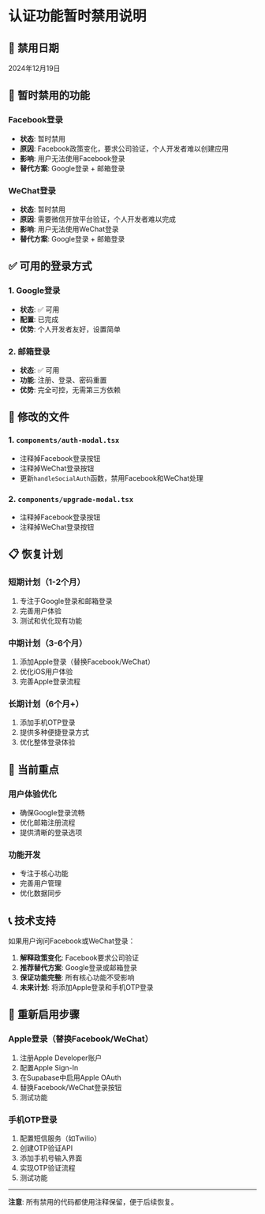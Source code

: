 # 认证功能暂时禁用说明

## 📅 禁用日期
2024年12月19日

## 🚫 暂时禁用的功能

### Facebook登录
- **状态**: 暂时禁用
- **原因**: Facebook政策变化，要求公司验证，个人开发者难以创建应用
- **影响**: 用户无法使用Facebook登录
- **替代方案**: Google登录 + 邮箱登录

### WeChat登录
- **状态**: 暂时禁用
- **原因**: 需要微信开放平台验证，个人开发者难以完成
- **影响**: 用户无法使用WeChat登录
- **替代方案**: Google登录 + 邮箱登录

## ✅ 可用的登录方式

### 1. Google登录
- **状态**: ✅ 可用
- **配置**: 已完成
- **优势**: 个人开发者友好，设置简单

### 2. 邮箱登录
- **状态**: ✅ 可用
- **功能**: 注册、登录、密码重置
- **优势**: 完全可控，无需第三方依赖

## 🔧 修改的文件

### 1. `components/auth-modal.tsx`
- 注释掉Facebook登录按钮
- 注释掉WeChat登录按钮
- 更新`handleSocialAuth`函数，禁用Facebook和WeChat处理

### 2. `components/upgrade-modal.tsx`
- 注释掉Facebook登录按钮
- 注释掉WeChat登录按钮

## 📋 恢复计划

### 短期计划（1-2个月）
1. 专注于Google登录和邮箱登录
2. 完善用户体验
3. 测试和优化现有功能

### 中期计划（3-6个月）
1. 添加Apple登录（替换Facebook/WeChat）
2. 优化iOS用户体验
3. 完善Apple登录流程

### 长期计划（6个月+）
1. 添加手机OTP登录
2. 提供多种便捷登录方式
3. 优化整体登录体验

## 🎯 当前重点

### 用户体验优化
- 确保Google登录流畅
- 优化邮箱注册流程
- 提供清晰的登录选项

### 功能开发
- 专注于核心功能
- 完善用户管理
- 优化数据同步

## 📞 技术支持

如果用户询问Facebook或WeChat登录：
1. **解释政策变化**: Facebook要求公司验证
2. **推荐替代方案**: Google登录或邮箱登录
3. **保证功能完整**: 所有核心功能不受影响
4. **未来计划**: 将添加Apple登录和手机OTP登录

## 🔄 重新启用步骤

### Apple登录（替换Facebook/WeChat）
1. 注册Apple Developer账户
2. 配置Apple Sign-In
3. 在Supabase中启用Apple OAuth
4. 替换Facebook/WeChat登录按钮
5. 测试功能

### 手机OTP登录
1. 配置短信服务（如Twilio）
2. 创建OTP验证API
3. 添加手机号输入界面
4. 实现OTP验证流程
5. 测试功能

---

**注意**: 所有禁用的代码都使用注释保留，便于后续恢复。 